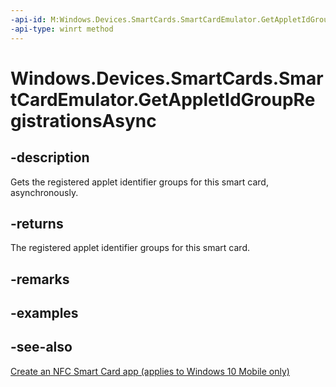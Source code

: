 ```yaml
---
-api-id: M:Windows.Devices.SmartCards.SmartCardEmulator.GetAppletIdGroupRegistrationsAsync
-api-type: winrt method
---
```


<!-- Method syntax
public Windows.Foundation.IAsyncOperation<Windows.Foundation.Collections.IVectorView<Windows.Devices.SmartCards.SmartCardAppletIdGroupRegistration>> GetAppletIdGroupRegistrationsAsync()
-->

# Windows.Devices.SmartCards.SmartCardEmulator.GetAppletIdGroupRegistrationsAsync

## -description
Gets the registered applet identifier groups for this smart card, asynchronously.

## -returns
The registered applet identifier groups for this smart card.

## -remarks

## -examples

## -see-also
[Create an NFC Smart Card app (applies to Windows 10 Mobile only)](/windows/uwp/devices-sensors/host-card-emulation)
